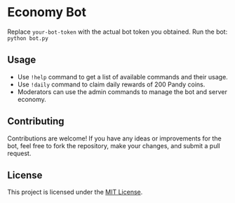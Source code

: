 # Economy Bot
Replace `your-bot-token` with the actual bot token you obtained.
Run the bot: `python bot.py`

## Usage
- Use `!help` command to get a list of available commands and their usage.
- Use `!daily` command to claim daily rewards of 200 Pandy coins.
- Moderators can use the admin commands to manage the bot and server economy.

## Contributing
Contributions are welcome! If you have any ideas or improvements for the bot, feel free to fork the repository, make your changes, and submit a pull request.

## License
This project is licensed under the [MIT License](https://opensource.org/licenses/MIT).

